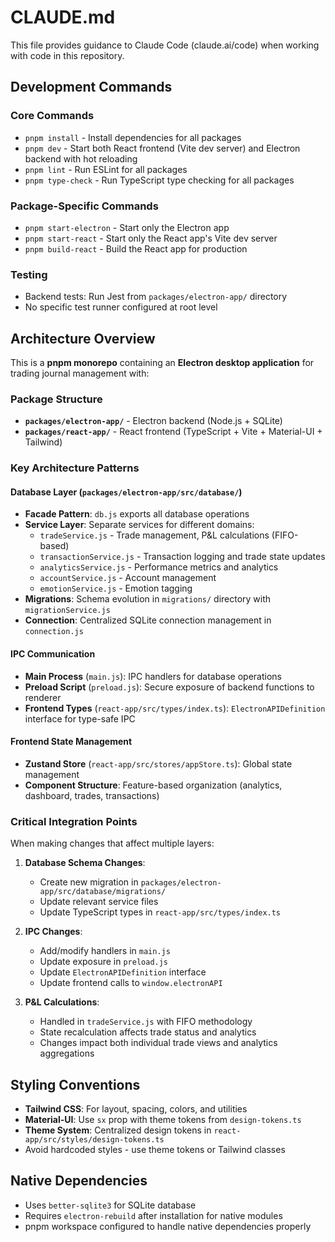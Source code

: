 # CLAUDE.md

This file provides guidance to Claude Code (claude.ai/code) when working with code in this repository.

## Development Commands

### Core Commands
- `pnpm install` - Install dependencies for all packages
- `pnpm dev` - Start both React frontend (Vite dev server) and Electron backend with hot reloading
- `pnpm lint` - Run ESLint for all packages
- `pnpm type-check` - Run TypeScript type checking for all packages

### Package-Specific Commands
- `pnpm start-electron` - Start only the Electron app
- `pnpm start-react` - Start only the React app's Vite dev server
- `pnpm build-react` - Build the React app for production

### Testing
- Backend tests: Run Jest from `packages/electron-app/` directory
- No specific test runner configured at root level

## Architecture Overview

This is a **pnpm monorepo** containing an **Electron desktop application** for trading journal management with:

### Package Structure
- **`packages/electron-app/`** - Electron backend (Node.js + SQLite)
- **`packages/react-app/`** - React frontend (TypeScript + Vite + Material-UI + Tailwind)

### Key Architecture Patterns

#### Database Layer (`packages/electron-app/src/database/`)
- **Facade Pattern**: `db.js` exports all database operations
- **Service Layer**: Separate services for different domains:
  - `tradeService.js` - Trade management, P&L calculations (FIFO-based)
  - `transactionService.js` - Transaction logging and trade state updates  
  - `analyticsService.js` - Performance metrics and analytics
  - `accountService.js` - Account management
  - `emotionService.js` - Emotion tagging
- **Migrations**: Schema evolution in `migrations/` directory with `migrationService.js`
- **Connection**: Centralized SQLite connection management in `connection.js`

#### IPC Communication
- **Main Process** (`main.js`): IPC handlers for database operations
- **Preload Script** (`preload.js`): Secure exposure of backend functions to renderer
- **Frontend Types** (`react-app/src/types/index.ts`): `ElectronAPIDefinition` interface for type-safe IPC

#### Frontend State Management
- **Zustand Store** (`react-app/src/stores/appStore.ts`): Global state management
- **Component Structure**: Feature-based organization (analytics, dashboard, trades, transactions)

### Critical Integration Points

When making changes that affect multiple layers:

1. **Database Schema Changes**: 
   - Create new migration in `packages/electron-app/src/database/migrations/`
   - Update relevant service files
   - Update TypeScript types in `react-app/src/types/index.ts`

2. **IPC Changes**:
   - Add/modify handlers in `main.js`
   - Update exposure in `preload.js` 
   - Update `ElectronAPIDefinition` interface
   - Update frontend calls to `window.electronAPI`

3. **P&L Calculations**: 
   - Handled in `tradeService.js` with FIFO methodology
   - State recalculation affects trade status and analytics
   - Changes impact both individual trade views and analytics aggregations

## Styling Conventions

- **Tailwind CSS**: For layout, spacing, colors, and utilities
- **Material-UI**: Use `sx` prop with theme tokens from `design-tokens.ts`
- **Theme System**: Centralized design tokens in `react-app/src/styles/design-tokens.ts`
- Avoid hardcoded styles - use theme tokens or Tailwind classes

## Native Dependencies

- Uses `better-sqlite3` for SQLite database
- Requires `electron-rebuild` after installation for native modules
- pnpm workspace configured to handle native dependencies properly
